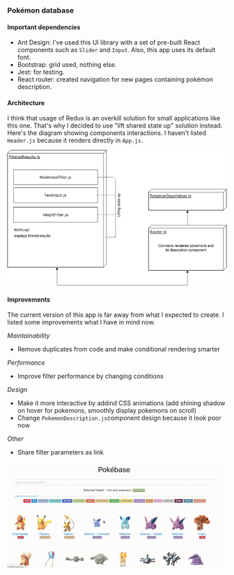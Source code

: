 ### Pokémon database

#### Important dependencies

* Ant Design: I've used this UI library with a set of pre-built React components such as `Slider` and `Input`. Also, this app uses its default font.
* Bootstrap: grid used, nothing else.
* Jest: for testing.
* React router: created navigation for new pages containing pokémon description.

#### Architecture

I think that usage of Redux is an overkill solution for small applications like this one. That's why I decided to use "lift shared state up" solution instead. Here's the diagram showing components interactions. I haven't listed `Header.js` because it renders directly in `App.js`.

![Diagram](./img/diagram.png)

#### Improvements

The current version of this app is far away from what I expected to create. I listed some improvements what I have in mind now.

*Maintainability*

* Remove duplicates from code and make conditional rendering smarter

*Performance*

* Improve filter performance by changing conditions

*Design*

* Make it more interactive by addind CSS animations (add shining shadow on hover for pokemons, smoothly display pokemons on scroll)
* Change `PokemonDescription.js`component design because it look poor now

*Other*

* Share filter parameters as link

![DemoGif](./img/pokemons.gif)
